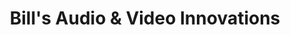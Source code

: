 ---
title: "Bill's Audio & Video Innovations"
url: /vero-beach/bills-audio-und-video-innovations/
shop: Elektronik
---